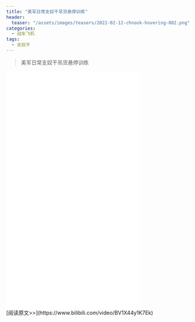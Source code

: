 ```yaml
---
title: "美军日常支奴干吊货悬停训练"
header:
  teaser: "/assets/images/teasers/2022-02-12-chnook-hovering-002.png"
categories:
  - 战车飞机
tags:
  - 支奴干
---
```


>美军日常支奴干吊货悬停训练

<iframe width="360px" height="640px" src="//player.bilibili.com/player.html?aid=979745410&bvid=BV1X44y1K7Ek&cid=546323740&page=1" scrolling="no" border="0" frameborder="no" framespacing="0" allowfullscreen="true"> </iframe>
<br/>
[阅读原文>>](https://www.bilibili.com/video/BV1X44y1K7Ek)
